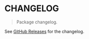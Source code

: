 # CHANGELOG

> Package changelog.

See [GitHub Releases](https://github.com/stdlib-js/iter-flow/releases) for the changelog.